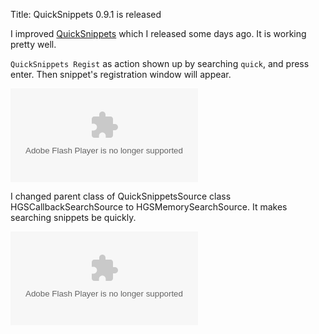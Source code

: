 Title: QuickSnippets 0.9.1 is released

I improved [QuickSnippets](http://wiki.github.com/dataich/QuickSnippets/about-quicksnippets-2) which I released some days ago.
It is working pretty well.

`QuickSnippets Regist` as action shown up by searching `quick`, and press enter. Then snippet's registration window will appear.

<object classid="clsid:d27cdb6e-ae6d-11cf-96b8-444553540000"   codebase="http://download.macromedia.com/pub/shockwave/cabs/flash/swflash.cab#version=6,0,40,0"><param name="quality" value="high" /><param name="bgcolor" value="#FFFFFF" /><param name="flashVars" value="thumb=http://content.screencast.com/users/dataich/folders/Jing/media/4314c441-b18d-4ccb-9e40-8d5822a9b386/FirstFrame.jpg&amp;containerwidth=593&amp;containerheight=498&amp;content=http://content.screencast.com/users/dataich/folders/Jing/media/4314c441-b18d-4ccb-9e40-8d5822a9b386/00000010.swf&amp;advseek=true" /><param name="allowFullScreen" value="true" /><param name="scale" value="showall" /><param name="allowScriptAccess" value="always" /><param name="base" value="http://content.screencast.com/users/dataich/folders/Jing/media/4314c441-b18d-4ccb-9e40-8d5822a9b386/" /><param name="src" value="http://content.screencast.com/users/dataich/folders/Jing/media/4314c441-b18d-4ccb-9e40-8d5822a9b386/jingswfplayer.swf" /><param name="flashvars" value="thumb=http://content.screencast.com/users/dataich/folders/Jing/media/4314c441-b18d-4ccb-9e40-8d5822a9b386/FirstFrame.jpg&amp;containerwidth=593&amp;containerheight=498&amp;content=http://content.screencast.com/users/dataich/folders/Jing/media/4314c441-b18d-4ccb-9e40-8d5822a9b386/00000010.swf&amp;advseek=true" /><param name="allowfullscreen" value="true" /><embed type="application/x-shockwave-flash"   src="http://content.screencast.com/users/dataich/folders/Jing/media/4314c441-b18d-4ccb-9e40-8d5822a9b386/jingswfplayer.swf" base="http://content.screencast.com/users/dataich/folders/Jing/media/4314c441-b18d-4ccb-9e40-8d5822a9b386/" allowscriptaccess="always" scale="showall" allowfullscreen="true" flashvars="thumb=http://content.screencast.com/users/dataich/folders/Jing/media/4314c441-b18d-4ccb-9e40-8d5822a9b386/FirstFrame.jpg&amp;containerwidth=593&amp;containerheight=498&amp;content=http://content.screencast.com/users/dataich/folders/Jing/media/4314c441-b18d-4ccb-9e40-8d5822a9b386/00000010.swf&amp;advseek=true" bgcolor="#FFFFFF" quality="high"></embed></object>

I changed parent class of QuickSnippetsSource class HGSCallbackSearchSource to HGSMemorySearchSource.
It makes searching snippets be quickly.

<object classid="clsid:d27cdb6e-ae6d-11cf-96b8-444553540000"   codebase="http://download.macromedia.com/pub/shockwave/cabs/flash/swflash.cab#version=6,0,40,0"><param name="quality" value="high" /><param name="bgcolor" value="#FFFFFF" /><param name="flashVars" value="thumb=http://content.screencast.com/users/dataich/folders/Jing/media/bc354c53-52c8-474e-b3d6-a65845df9b00/FirstFrame.jpg&amp;containerwidth=559&amp;containerheight=558&amp;content=http://content.screencast.com/users/dataich/folders/Jing/media/bc354c53-52c8-474e-b3d6-a65845df9b00/00000009.swf&amp;advseek=true" /><param name="allowFullScreen" value="true" /><param name="scale" value="showall" /><param name="allowScriptAccess" value="always" /><param name="base" value="http://content.screencast.com/users/dataich/folders/Jing/media/bc354c53-52c8-474e-b3d6-a65845df9b00/" /><param name="src" value="http://content.screencast.com/users/dataich/folders/Jing/media/bc354c53-52c8-474e-b3d6-a65845df9b00/jingswfplayer.swf" /><param name="flashvars" value="thumb=http://content.screencast.com/users/dataich/folders/Jing/media/bc354c53-52c8-474e-b3d6-a65845df9b00/FirstFrame.jpg&amp;containerwidth=559&amp;containerheight=558&amp;content=http://content.screencast.com/users/dataich/folders/Jing/media/bc354c53-52c8-474e-b3d6-a65845df9b00/00000009.swf&amp;advseek=true" /><param name="allowfullscreen" value="true" /><embed type="application/x-shockwave-flash"   src="http://content.screencast.com/users/dataich/folders/Jing/media/bc354c53-52c8-474e-b3d6-a65845df9b00/jingswfplayer.swf" base="http://content.screencast.com/users/dataich/folders/Jing/media/bc354c53-52c8-474e-b3d6-a65845df9b00/" allowscriptaccess="always" scale="showall" allowfullscreen="true" flashvars="thumb=http://content.screencast.com/users/dataich/folders/Jing/media/bc354c53-52c8-474e-b3d6-a65845df9b00/FirstFrame.jpg&amp;containerwidth=559&amp;containerheight=558&amp;content=http://content.screencast.com/users/dataich/folders/Jing/media/bc354c53-52c8-474e-b3d6-a65845df9b00/00000009.swf&amp;advseek=true" bgcolor="#FFFFFF" quality="high"></embed></object>
